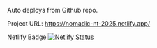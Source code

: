 
Auto deploys from Github repo.

Project URL:
https://nomadic-nt-2025.netlify.app/







Netlify Badge
[![Netlify Status](https://api.netlify.com/api/v1/badges/970308d5-5963-467d-bd16-1a10d3e3d07f/deploy-status)](https://app.netlify.com/projects/nomadic-nt-2025/deploys)
